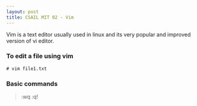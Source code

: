 ```yaml
---
layout: post
title: CSAIL MIT 02 - Vim
---
```


Vim is a text editor usually used in linux and its very popular and improved version of vi editor.

### To edit a file using vim
`# vim file1.txt`

### Basic commands
> :wq
> :q!
